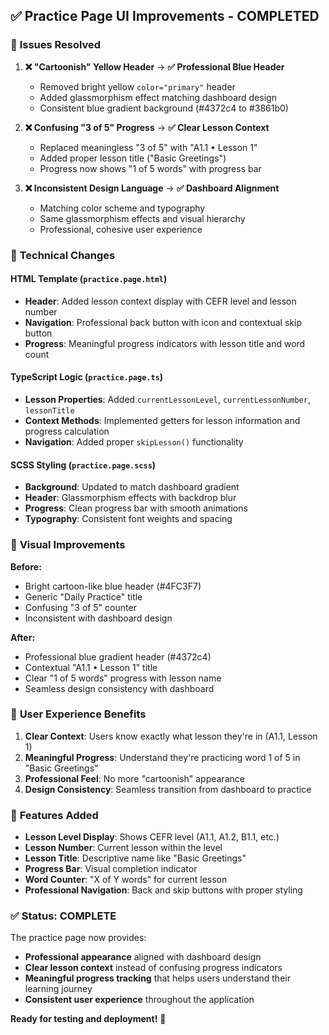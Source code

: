 ## ✅ Practice Page UI Improvements - COMPLETED

### 🎯 **Issues Resolved**

1. **❌ "Cartoonish" Yellow Header** → **✅ Professional Blue Header**
   - Removed bright yellow `color="primary"` header
   - Added glassmorphism effect matching dashboard design
   - Consistent blue gradient background (#4372c4 to #3861b0)

2. **❌ Confusing "3 of 5" Progress** → **✅ Clear Lesson Context**
   - Replaced meaningless "3 of 5" with "A1.1 • Lesson 1"
   - Added proper lesson title ("Basic Greetings")
   - Progress now shows "1 of 5 words" with progress bar

3. **❌ Inconsistent Design Language** → **✅ Dashboard Alignment**
   - Matching color scheme and typography
   - Same glassmorphism effects and visual hierarchy
   - Professional, cohesive user experience

### 🔧 **Technical Changes**

#### **HTML Template** (`practice.page.html`)
- **Header**: Added lesson context display with CEFR level and lesson number
- **Navigation**: Professional back button with icon and contextual skip button
- **Progress**: Meaningful progress indicators with lesson title and word count

#### **TypeScript Logic** (`practice.page.ts`)
- **Lesson Properties**: Added `currentLessonLevel`, `currentLessonNumber`, `lessonTitle`
- **Context Methods**: Implemented getters for lesson information and progress calculation
- **Navigation**: Added proper `skipLesson()` functionality

#### **SCSS Styling** (`practice.page.scss`)
- **Background**: Updated to match dashboard gradient
- **Header**: Glassmorphism effects with backdrop blur
- **Progress**: Clean progress bar with smooth animations
- **Typography**: Consistent font weights and spacing

### 🎨 **Visual Improvements**

**Before:**
- Bright cartoon-like blue header (#4FC3F7)
- Generic "Daily Practice" title
- Confusing "3 of 5" counter
- Inconsistent with dashboard design

**After:**
- Professional blue gradient header (#4372c4)
- Contextual "A1.1 • Lesson 1" title
- Clear "1 of 5 words" progress with lesson name
- Seamless design consistency with dashboard

### 🚀 **User Experience Benefits**

1. **Clear Context**: Users know exactly what lesson they're in (A1.1, Lesson 1)
2. **Meaningful Progress**: Understand they're practicing word 1 of 5 in "Basic Greetings"
3. **Professional Feel**: No more "cartoonish" appearance
4. **Design Consistency**: Seamless transition from dashboard to practice

### 📱 **Features Added**

- **Lesson Level Display**: Shows CEFR level (A1.1, A1.2, B1.1, etc.)
- **Lesson Number**: Current lesson within the level
- **Lesson Title**: Descriptive name like "Basic Greetings"
- **Progress Bar**: Visual completion indicator
- **Word Counter**: "X of Y words" for current lesson
- **Professional Navigation**: Back and skip buttons with proper styling

### ✅ **Status: COMPLETE**

The practice page now provides:
- **Professional appearance** aligned with dashboard design
- **Clear lesson context** instead of confusing progress indicators
- **Meaningful progress tracking** that helps users understand their learning journey
- **Consistent user experience** throughout the application

**Ready for testing and deployment!** 🎉
